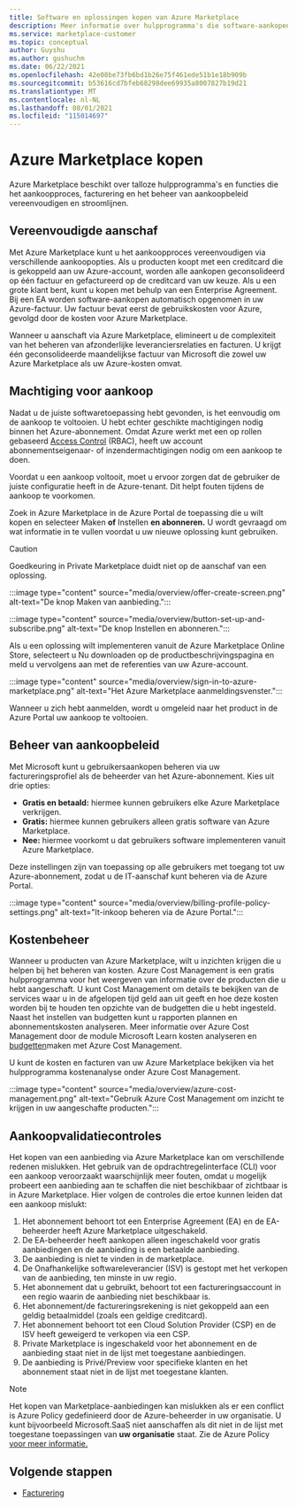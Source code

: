 ```yaml
---
title: Software en oplossingen kopen van Azure Marketplace
description: Meer informatie over hulpprogramma's die software-aankopen en -beheer vereenvoudigen en stroomlijnen in Azure Marketplace.
ms.service: marketplace-customer
ms.topic: conceptual
author: Guyshu
ms.author: gushuchm
ms.date: 06/22/2021
ms.openlocfilehash: 42e08be73fb6bd1b26e75f461ede51b1e18b909b
ms.sourcegitcommit: b53616cd7bfeb68298dee69935a8007827b19d21
ms.translationtype: MT
ms.contentlocale: nl-NL
ms.lasthandoff: 08/01/2021
ms.locfileid: "115014697"
---
```

# <a name="azure-marketplace-purchasing"></a>Azure Marketplace kopen

Azure Marketplace beschikt over talloze hulpprogramma's en functies die het aankoopproces, facturering en het beheer van aankoopbeleid vereenvoudigen en stroomlijnen.

## <a name="simplified-procurement"></a>Vereenvoudigde aanschaf

Met Azure Marketplace kunt u het aankoopproces vereenvoudigen via verschillende aankoopopties. Als u producten koopt met een creditcard die is gekoppeld aan uw Azure-account, worden alle aankopen geconsolideerd op één factuur en gefactureerd op de creditcard van uw keuze. Als u een grote klant bent, kunt u kopen met behulp van een Enterprise Agreement. Bij een EA worden software-aankopen automatisch opgenomen in uw Azure-factuur. Uw factuur bevat eerst de gebruikskosten voor Azure, gevolgd door de kosten voor Azure Marketplace.

Wanneer u aanschaft via Azure Marketplace, elimineert u de complexiteit van het beheren van afzonderlijke leveranciersrelaties en facturen. U krijgt één geconsolideerde maandelijkse factuur van Microsoft die zowel uw Azure Marketplace als uw Azure-kosten omvat.

## <a name="permission-to-purchase"></a>Machtiging voor aankoop

Nadat u de juiste softwaretoepassing hebt gevonden, is het eenvoudig om de aankoop te voltooien. U hebt echter geschikte machtigingen nodig binnen het Azure-abonnement. Omdat Azure werkt met een op rollen gebaseerd [Access Control](/azure/role-based-access-control/overview) (RBAC), heeft  uw account abonnementseigenaar- of inzendermachtigingen nodig om een aankoop te doen. 

Voordat u een aankoop voltooit, moet u ervoor zorgen dat de gebruiker de juiste configuratie heeft in de Azure-tenant. Dit helpt fouten tijdens de aankoop te voorkomen.

Zoek in Azure Marketplace in de Azure Portal de toepassing die u wilt kopen en selecteer Maken **of** Instellen **en abonneren.** U wordt gevraagd om wat informatie in te vullen voordat u uw nieuwe oplossing kunt gebruiken.

> [!CAUTION]
> Goedkeuring in Private Marketplace duidt niet op de aanschaf van een oplossing.

:::image type="content" source="media/overview/offer-create-screen.png" alt-text="De knop Maken van aanbieding.":::

:::image type="content" source="media/overview/button-set-up-and-subscribe.png" alt-text="De knop Instellen en abonneren.":::

Als u een oplossing wilt implementeren vanuit de Azure Marketplace  Online Store, selecteert u Nu downloaden op de productbeschrijvingspagina en meld u vervolgens aan met de referenties van uw Azure-account.

:::image type="content" source="media/overview/sign-in-to-azure-marketplace.png" alt-text="Het Azure Marketplace aanmeldingsvenster.":::

Wanneer u zich hebt aanmelden, wordt u omgeleid naar het product in de Azure Portal uw aankoop te voltooien.

## <a name="purchase-policy-management"></a>Beheer van aankoopbeleid

Met Microsoft kunt u gebruikersaankopen beheren via uw factureringsprofiel als de beheerder van het Azure-abonnement. Kies uit drie opties:

- **Gratis en betaald:** hiermee kunnen gebruikers elke Azure Marketplace verkrijgen.
- **Gratis:** hiermee kunnen gebruikers alleen gratis software van Azure Marketplace.
- **Nee:** hiermee voorkomt u dat gebruikers software implementeren vanuit Azure Marketplace.

Deze instellingen zijn van toepassing op alle gebruikers met toegang tot uw Azure-abonnement, zodat u de IT-aanschaf kunt beheren via de Azure Portal.

:::image type="content" source="media/overview/billing-profile-policy-settings.png" alt-text="It-inkoop beheren via de Azure Portal.":::

## <a name="cost-management"></a>Kostenbeheer

Wanneer u producten van Azure Marketplace, wilt u inzichten krijgen die u helpen bij het beheren van kosten. Azure Cost Management is een gratis hulpprogramma voor het weergeven van informatie over de producten die u hebt aangeschaft. U kunt Cost Management om details te bekijken van de services waar u in de afgelopen tijd geld aan uit geeft en hoe deze kosten worden bij te houden ten opzichte van de budgetten die u hebt ingesteld. Naast het instellen van budgetten kunt u rapporten plannen en abonnementskosten analyseren. Meer informatie over Azure Cost Management door de module Microsoft Learn kosten analyseren en [budgetten](/learn/modules/analyze-costs-create-budgets-azure-cost-management/)maken met Azure Cost Management.

U kunt de kosten en facturen van uw Azure Marketplace bekijken via het hulpprogramma kostenanalyse onder Azure Cost Management.

:::image type="content" source="media/overview/azure-cost-management.png" alt-text="Gebruik Azure Cost Management om inzicht te krijgen in uw aangeschafte producten.":::

## <a name="purchase-validation-checks"></a>Aankoopvalidatiecontroles

Het kopen van een aanbieding via Azure Marketplace kan om verschillende redenen mislukken. Het gebruik van de opdrachtregelinterface (CLI) voor een aankoop veroorzaakt waarschijnlijk meer fouten, omdat u mogelijk probeert een aanbieding aan te schaffen die niet beschikbaar of zichtbaar is in Azure Marketplace. Hier volgen de controles die ertoe kunnen leiden dat een aankoop mislukt:

1. Het abonnement behoort tot een Enterprise Agreement (EA) en de EA-beheerder heeft Azure Marketplace uitgeschakeld.
1. De EA-beheerder heeft aankopen alleen ingeschakeld voor gratis aanbiedingen en de aanbieding is een betaalde aanbieding.
1. De aanbieding is niet te vinden in de marketplace.
1. De Onafhankelijke softwareleverancier (ISV) is gestopt met het verkopen van de aanbieding, ten minste in uw regio.
1. Het abonnement dat u gebruikt, behoort tot een factureringsaccount in een regio waarin de aanbieding niet beschikbaar is.
1. Het abonnement/de factureringsrekening is niet gekoppeld aan een geldig betaalmiddel (zoals een geldige creditcard).
1. Het abonnement behoort tot een Cloud Solution Provider (CSP) en de ISV heeft geweigerd te verkopen via een CSP.
1. Private Marketplace is ingeschakeld voor het abonnement en de aanbieding staat niet in de lijst met toegestane aanbiedingen.
1. De aanbieding is Privé/Preview voor specifieke klanten en het abonnement staat niet in de lijst met toegestane klanten.

> [!NOTE]
> Het kopen van Marketplace-aanbiedingen kan mislukken als er een conflict is Azure Policy gedefinieerd door de Azure-beheerder in uw organisatie. U kunt bijvoorbeeld Microsoft.SaaS niet aanschaffen als dit niet in de lijst met toegestane toepassingen van **uw organisatie** staat. Zie de Azure Policy [voor meer informatie.](/azure/governance/policy/)

## <a name="next-steps"></a>Volgende stappen

- [Facturering](billing-invoicing.md)